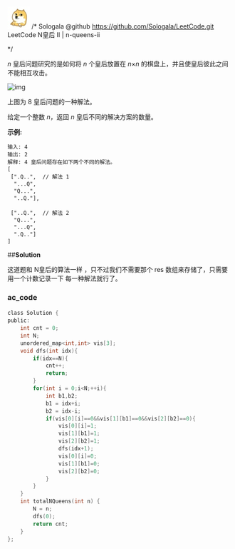 ![](https://github.com/Sologala/SomeThings/blob/master/face.jpg?raw=true)
/*
    Sologala   @github    https://github.com/Sologala/LeetCode.git
    LeetCode   N皇后 II
   |     n-queens-ii

*/

*n* 皇后问题研究的是如何将 *n* 个皇后放置在 *n*×*n* 的棋盘上，并且使皇后彼此之间不能相互攻击。

![img](https://assets.leetcode-cn.com/aliyun-lc-upload/uploads/2018/10/12/8-queens.png)

上图为 8 皇后问题的一种解法。

给定一个整数 *n*，返回 *n* 皇后不同的解决方案的数量。

**示例:**

```
输入: 4
输出: 2
解释: 4 皇后问题存在如下两个不同的解法。
[
 [".Q..",  // 解法 1
  "...Q",
  "Q...",
  "..Q."],

 ["..Q.",  // 解法 2
  "Q...",
  "...Q",
  ".Q.."]
]
```

##**Solution** 

这道题和 N皇后的算法一样 ，只不过我们不需要那个 res 数组来存储了，只需要用一个计数记录一下 每一种解法就行了。

### **ac_code**
```c
class Solution {
public:
    int cnt = 0;
    int N;
    unordered_map<int,int> vis[3];
    void dfs(int idx){
        if(idx==N){
            cnt++;
            return;
        }
        for(int i = 0;i<N;++i){
            int b1,b2;
            b1 = idx+i;
            b2 = idx-i;
            if(vis[0][i]==0&&vis[1][b1]==0&&vis[2][b2]==0){
                vis[0][i]=1;
                vis[1][b1]=1;
                vis[2][b2]=1;
                dfs(idx+1);
                vis[0][i]=0;
                vis[1][b1]=0;
                vis[2][b2]=0;
            }
        }
    }
    int totalNQueens(int n) {
        N = n;
        dfs(0);
        return cnt;
    }
};
```